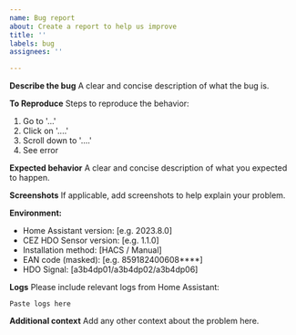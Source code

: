 ```yaml
---
name: Bug report
about: Create a report to help us improve
title: ''
labels: bug
assignees: ''

---
```


**Describe the bug**
A clear and concise description of what the bug is.

**To Reproduce**
Steps to reproduce the behavior:
1. Go to '...'
2. Click on '....'
3. Scroll down to '....'
4. See error

**Expected behavior**
A clear and concise description of what you expected to happen.

**Screenshots**
If applicable, add screenshots to help explain your problem.

**Environment:**
 - Home Assistant version: [e.g. 2023.8.0]
 - CEZ HDO Sensor version: [e.g. 1.1.0]
 - Installation method: [HACS / Manual]
 - EAN code (masked): [e.g. 859182400608****]
 - HDO Signal: [a3b4dp01/a3b4dp02/a3b4dp06]

**Logs**
Please include relevant logs from Home Assistant:
```
Paste logs here
```

**Additional context**
Add any other context about the problem here.

